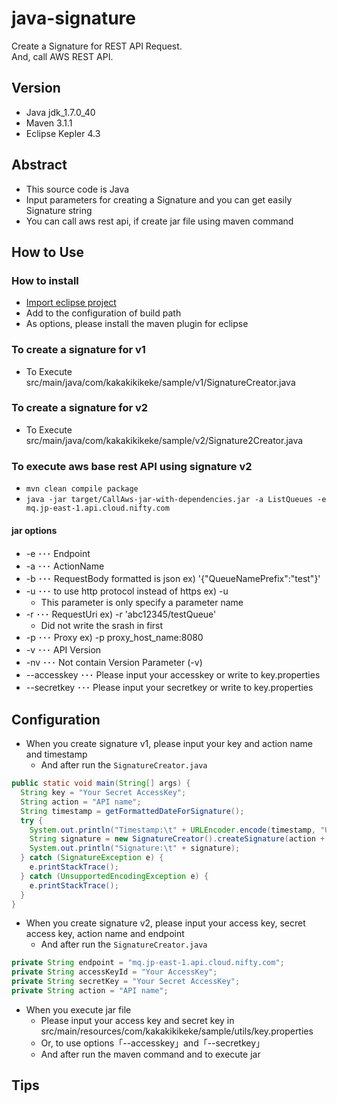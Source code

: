 java-signature
=========
Create a Signature for REST API Request.  
And, call AWS REST API.

Version
-------

* Java jdk_1.7.0_40
* Maven 3.1.1
* Eclipse Kepler 4.3

Abstract
--------

* This source code is Java 
* Input parameters for creating a Signature and you can get easily Signature string 
* You can call aws rest api, if create jar file using maven command

How to Use
----------

### How to install

* [Import eclipse project](http://kakakikikeke.blogspot.jp/2012/12/githubandroideclipse.html)
* Add to the configuration of build path
* As options, please install the maven plugin for eclipse

### To create a signature for v1

* To Execute src/main/java/com/kakakikikeke/sample/v1/SignatureCreator.java

### To create a signature for v2

* To Execute src/main/java/com/kakakikikeke/sample/v2/Signature2Creator.java

### To execute aws base rest API using signature v2

* `mvn clean compile package`
* `java -jar target/CallAws-jar-with-dependencies.jar -a ListQueues -e mq.jp-east-1.api.cloud.nifty.com` 

#### jar options

* -e ･･･ Endpoint
* -a ･･･ ActionName
* -b ･･･ RequestBody formatted is json ex) '{"QueueNamePrefix":"test"}'
* -u ･･･ to use http protocol instead of https ex) -u
  * This parameter is only specify a parameter name
* -r ･･･ RequestUri ex) -r 'abc12345/testQueue'
  * Did not write the srash in first
* -p ･･･ Proxy ex) -p proxy_host_name:8080
* -v ･･･ API Version
* -nv ･･･ Not contain Version Parameter (-v)
* --accesskey ･･･ Please input your accesskey or write to key.properties
* --secretkey ･･･ Please input your secretkey or write to key.properties

Configuration
-------------

* When you create signature v1, please input your key and action name and timestamp
  * And after run the `SignatureCreator.java`

```java
public static void main(String[] args) {
  String key = "Your Secret AccessKey";
  String action = "API name";
  String timestamp = getFormattedDateForSignature();
  try {
    System.out.println("Timestamp:\t" + URLEncoder.encode(timestamp, "UTF-8"));
    String signature = new SignatureCreator().createSignature(action + timestamp, key);
    System.out.println("Signature:\t" + signature);
  } catch (SignatureException e) {
    e.printStackTrace();
  } catch (UnsupportedEncodingException e) {
    e.printStackTrace();
  }
}
```

* When you create signature v2, please input your access key, secret access key, action name and endpoint
  * And after run the `SignatureCreator.java`

```java
private String endpoint = "mq.jp-east-1.api.cloud.nifty.com";
private String accessKeyId = "Your AccessKey";
private String secretKey = "Your Secret AccessKey";
private String action = "API name";
```

* When you execute jar file
  * Please input your access key and secret key in src/main/resources/com/kakakikikeke/sample/utils/key.properties
  * Or, to use options「--accesskey」and「--secretkey」
  * And after run the maven command and to execute jar

Tips
----
